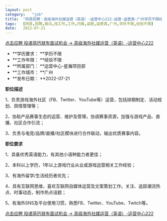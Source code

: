 ```yaml
---
layout:	post
category:	"job"
title:	"网易招聘：高级海外社媒运营（英语）-运营中心222-运营-运营类-广州学历不限经验不限"
tags:	[网易,招聘,面试,找工作,工作,内推,运营,运营类,广州,学历不限,经验不限]
date:	2022-07-21
---
```


[点击应聘 投递简历就有面试机会 ->  高级海外社媒运营（英语）-运营中心222](http://mobile.bole.netease.com/bole/boleDetail?id=40246&employeeId=346f03c3cda5f04c&key=all)



- **学历要求： **学历不限
- **工作年限： **经验不限
- **所属部门： **运营中心-星瀚项目部
- **工作城市： **广州
- **发布日期： **2022-07-21



**职位描述**

1、负责游戏海外社区（FB、Twitter、YouTube等）运营，包括排期制定、活动规划、舆情管理等；

2、协助产品赛事生态的运营、维护及管理，协调赛事资源，加强与游戏产品、直播、社区合作引流；

3、负责与电竞/品牌/直播/社区模块进行合作联动，输出优质赛事内容。



**职位要求**

1、具备优秀英语能力，有其他小语种能力者更佳；

2、本科以上学历，1年以上游戏行业从业或游戏运营相关工作经验；

3、有海外留学/生活经历者优先；

4、具有互联网思维，喜欢互联网自媒体运营及文案策划工作。关注、追踪潮流热点、时事动态，制作热点话题；

5、有海外SNS及平台使用习惯，熟悉FB、Twitter、YouTube、Twitch等。



[点击应聘 投递简历就有面试机会 ->  高级海外社媒运营（英语）-运营中心222](http://mobile.bole.netease.com/bole/boleDetail?id=40246&employeeId=346f03c3cda5f04c&key=all)